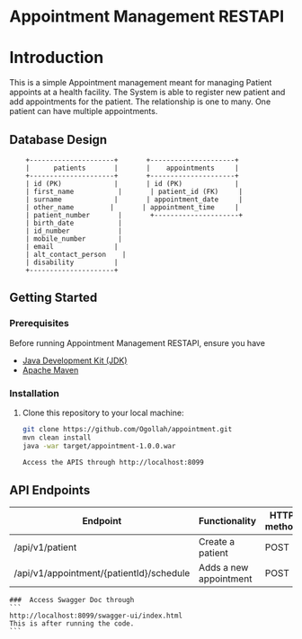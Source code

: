 # Appointment Management RESTAPI

# Introduction
This is a simple Appointment management meant for managing Patient appoints at a health facility.
The System is able to register new patient and add appointments for the patient. The relationship is one to many. One patient can have multiple appointments.

## Database Design
```
    +---------------------+       +---------------------+
    |      patients       |       |    appointments     |
    +---------------------+       +---------------------+
    | id (PK)             |       | id (PK)             |
    | first_name           |       | patient_id (FK)     |
    | surname             |       | appointment_date     |
    | other_name         |       | appointment_time     |
    | patient_number       |       +---------------------+
    | birth_date           |
    | id_number            |
    | mobile_number        |
    | email               |
    | alt_contact_person    |
    | disability          |
    +---------------------+
```

## Getting Started

### Prerequisites
Before running Appointment Management RESTAPI, ensure you have

- [Java Development Kit (JDK)](https://www.oracle.com/java/technologies/javase-downloads.html)
- [Apache Maven](https://maven.apache.org/download.cgi)

### Installation

1. Clone this repository to your local machine:

   ```bash
   git clone https://github.com/Ogollah/appointment.git
   mvn clean install
   java -war target/appointment-1.0.0.war
   
   Access the APIS through http://localhost:8099
   ```
## API Endpoints
|Endpoint                                   | Functionality                    |HTTP method 
|-------------------------------------------|----------------------------------|-------------
|/api/v1/patient                            |Create a patient                  |POST        
|/api/v1/appointment/{patientId}/schedule   |Adds a new appointment            |POST

    ###  Access Swagger Doc through
    ```
    http://localhost:8099/swagger-ui/index.html
    This is after running the code.
    ```
